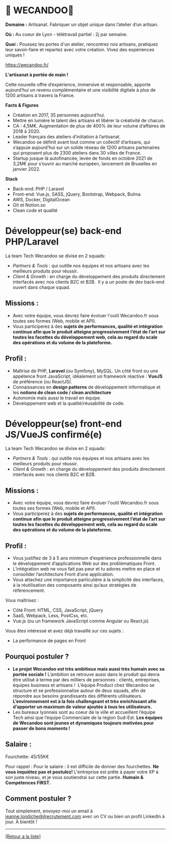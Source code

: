 # 🏺 WECANDOO🏺

**Domaine :** Artisanat. Fabriquer un objet unique dans l’atelier d’un artisan. 

**Où :** Au coeur de Lyon - télétravail partiel : 2j par semaine.

**Quoi :** Poussez les portes d'un atelier, rencontrez nos artisans, pratiquez leur savoir-faire et repartez avec votre création. Vivez des expériences uniques ! 

https://wecandoo.fr/

**L'artisanat à portée de main !**

Cette nouvelle offre d’expérience, immersive et responsable, apporte aujourd’hui un revenu complémentaire et une visibilité digitale à plus de 1200 artisans à travers la France.

**Facts & Figures**

* Création en 2017, 35 personnes aujourd’hui.
* Mettre en lumière le talent des artisans et libérer la créativité de chacun. 
* CA : 4,5M€. Augmentation de plus de 400% de leur volume d’affaires de 2018 à 2020.
* Leader français des ateliers d’initiation à l’artisanat.
* Wecandoo se définit avant tout comme un collectif d’artisans, qui s’appuie aujourd’hui sur un solide réseau de 1200 artisans partenaires qui proposent plus de 2300 ateliers dans 30 villes de France. 
* Startup jusque là autofinancée, levée de fonds en octobre 2021 de 3,2M€ pour s’ouvrir au marché européen, lancement de Bruxelles en janvier 2022.

**Stack**

* Back-end: PHP / Laravel
* Front-end: Vue.js, SASS, jQuery, Bootstrap, Webpack, Bulma
* AWS, Docker, DigitalOcean 
* Git et Notion.so
* Clean code et qualité



# Développeur(se) back-end PHP/Laravel

La team Tech Wecandoo se divise en 2 squads:
* *Partners & Tools* : qui outille nos équipes et nos artisans avec les meilleurs produits pour réussir.
* *Client & Growth* : en charge du développement des produits directement interfacés avec nos clients B2C et B2B. 
Il y a un poste de dev back-end ouvert dans chaque squad.

## Missions :

* Avec votre équipe, vous devrez faire évoluer l'outil Wecandoo.fr sous toutes ses formes (Web, mobile et API). 
* Vous participerez à des **sujets de performances, qualité et intégration continue afin que le produit atteigne progressivement l’état de l’art sur toutes les facettes du développement web, cela au regard du scale des opérations et du volume de la plateforme.**

## Profil :

* Maîtrise de PHP, **Laravel** (ou Symfony), MySQL. Un côté front ou une appétence front JavaScript, idéalement un framework réactive : **VueJS** de préférence (ou ReactJS). 
* Connaissances en **design patterns** de développement informatique et les **notions de clean code / clean architecture**
* Autonomie mais aussi le travail en équipe. 
* Développement web et la qualité/réusabilité de code.

# Développeur(se) front-end JS/VueJS confirmé(e)

La team Tech Wecandoo se divise en 2 squads:
* *Partners & Tools* : qui outille nos équipes et nos artisans avec les meilleurs produits pour réussir.
* *Client & Growth* : en charge du développement des produits directement interfacés avec nos clients B2C et B2B. 

## Missions :

* Avec votre équipe, vous devrez faire évoluer l'outil Wecandoo.fr sous toutes ses formes (Web, mobile et API). 
* Vous participerez à des **sujets de performances, qualité et intégration continue afin que le produit atteigne progressivement l’état de l’art sur toutes les facettes du développement web, cela au regard du scale des opérations et du volume de la plateforme.**


## Profil :

* Vous justifiez de 3 à 5 ans minimum d’expérience professionnelle dans le développement d’applications Web
sur des problématiques Front.
* L’intégration web ne vous fait pas peur et tu adores mettre en place et consolider l’architecture Front d’une application.
* Vous attachez une importance particulière à la simplicité des interfaces, à la réutilisation des composants ainsi qu’aux stratégies de référencement.

Vous maîtrisez :
* Côté Front: HTML, CSS, JavaScript, jQuery
* SaaS, Webpack, Less, PostCss, etc.
* Vue.js (ou un framework JavaScript comme Angular ou React.js)

Vous êtes intéressé et avez déjà travaillé sur ces sujets :
* La performance de pages en Front

## Pourquoi postuler ?

* **Le projet Wecandoo est très ambitieux mais aussi très humain avec sa portée sociale !** L’ambition se retrouve aussi dans le produit qui devra être utilisé à terme par des milliers de personnes : clients, entreprises, équipes business et artisans !  L’équipe Product chez Wecandoo se structure et se professionnalise autour de deux squads, afin de répondre aux besoins grandissants des différents utilisateurs. **L’environnement est à la fois challengeant et très enrichissant afin d’apporter un maximum de valeur ajoutée à tous les utilisateurs.**
* Les bureaux lyonnais sont au coeur de la ville et accueillent l’équipe Tech ainsi que l’équipe Commerciale de la région Sud-Est. **Les équipes de Wecandoo sont jeunes et dynamiques toujours motivées pour passer de bons moments !**

## Salaire :

Fourchette: 45/55K€

Pour rappel :  Pour le salaire : il est difficile de donner des fourchettes. **Ne vous inquiétez pas et postulez!** L'entreprise est prête à payer votre XP à son juste niveau, et je vous soutiendrai sur cette partie. **Humain & Compétences FIRST.**

## Comment postuler ?

Tout simplement, envoyez-moi un email à jeanne.londiche@jlrecrutement.com avec un CV ou bien un profil LinkedIn à jour. À bientôt ! 


----
<a href="https://github.com/jlondiche/job-board-php/blob/master/README.md">[Retour a la liste]</a>